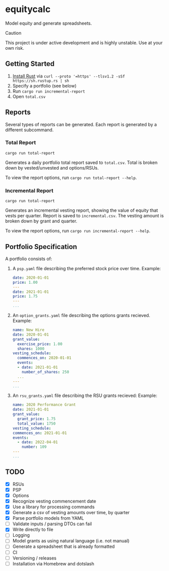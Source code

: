 # equitycalc

Model equity and generate spreadsheets.

> [!CAUTION]
> This project is under active development and is highly unstable. Use at your own risk.

## Getting Started
1. [Install Rust](https://rustup.rs/) via `curl --proto '=https' --tlsv1.2 -sSf https://sh.rustup.rs | sh`
1. Specify a portfolio (see below)
1. Run `cargo run incremental-report`
1. Open `total.csv`

## Reports

Several types of reports can be generated. Each report is generated by a different subcommand.

### Total Report

```
cargo run total-report
```

Generates a daily portfolio total report saved to `total.csv`. Total is broken down by vested/unvested and options/RSUs.

To view the report options, run `cargo run total-report --help`.

### Incremental Report

```
cargo run total-report
```

Generates an incremental vesting report, showing the value of equity that vests per quarter. Report is saved to `incremental.csv`. The vesting amount is broken down by grant and quarter.

To view the report options, run `cargo run incremental-report --help`.

## Portfolio Specification

A portfolio consists of:

1. A `psp.yaml` file describing the preferred stock price over time. Example:
    ```yaml
    date: 2020-01-01
    price: 1.00
    ---
    date: 2021-01-01
    price: 1.75
    ---
    ...
    ```
1. An `option_grants.yaml` file describing the options grants recieved. Example:
    ```yaml
    name: New Hire
    date: 2020-01-01
    grant_value:
      exercise_price: 1.00
      shares: 1000
    vesting_schedule:
      commences_on: 2020-01-01
      events:
      - date: 2021-01-01
        number_of_shares: 250
      ...
    ---
    ...
    ```
1. An `rsu_grants.yaml` file describing the RSU grants recieved: Example:
    ```yaml
    name: 2020 Performance Grant
    date: 2021-01-01
    grant_value:
      grant_price: 1.75
      total_value: 1750
    vesting_schedule:
    commences_on: 2021-01-01
    events:
      - date: 2022-04-01
        number: 109
    ---
    ...
    ```

## TODO
- [x] RSUs
- [x] PSP
- [x] Options
- [x] Recognize vesting commencement date
- [x] Use a library for processing commands
- [x] Generate a csv of vesting amounts over time, by quarter
- [x] Parse portfolio models from YAML
- [ ] Validate inputs / parsing DTOs can fail
- [x] Write directly to file
- [ ] Logging
- [ ] Model grants as using natural language (i.e. not manual)
- [ ] Generate a spreadsheet that is already formatted
- [ ] CI
- [ ] Versioning / releases
- [ ] Installation via Homebrew and dotslash
